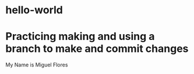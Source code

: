 # hello-world
# Practicing making and using a branch to make and commit changes
My Name is Miguel Flores
